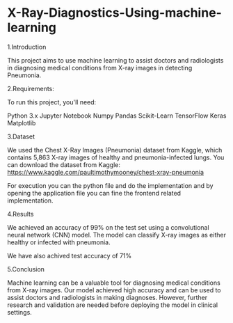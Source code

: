 # X-Ray-Diagnostics-Using-machine-learning

1.Introduction

This project aims to use machine learning to assist doctors and radiologists in diagnosing medical conditions from X-ray images in detecting Pneumonia.

2.Requirements:

To run this project, you'll need:

Python 3.x
Jupyter Notebook
Numpy
Pandas
Scikit-Learn
TensorFlow
Keras
Matplotlib


3.Dataset


We used the Chest X-Ray Images (Pneumonia) dataset from Kaggle, which contains 5,863 X-ray images of healthy and pneumonia-infected lungs.
You can download the dataset from Kaggle: https://www.kaggle.com/paultimothymooney/chest-xray-pneumonia

For execution you can the python file and do the implementation and by opening the application file you can fine the frontend related implementation. 


4.Results

We achieved an accuracy of 99% on the test set using a convolutional neural network (CNN) model. The model can classify X-ray images as either healthy or infected with pneumonia.

We have also achived test accuracy of 71%

5.Conclusion

Machine learning can be a valuable tool for diagnosing medical conditions from X-ray images. Our model achieved high accuracy and can be used to assist doctors and radiologists in making diagnoses. However, further research and validation are needed before deploying the model in clinical settings.
